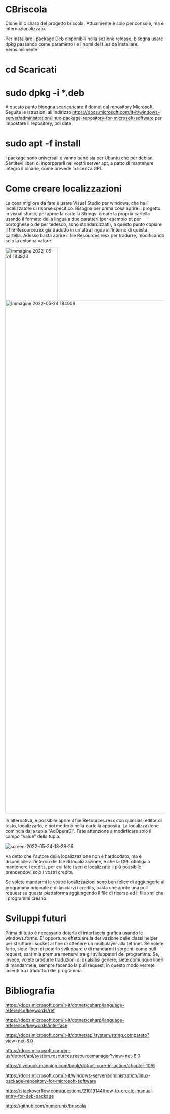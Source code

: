 # CBriscola
Clone in c sharp del progetto briscola.
Attualmente è solo per console, ma è internazionalizzato.


Per installare i package Deb disponibili nella sezione release, bisogna usare dpkg passando come parametro i e i nomi dei files da installare.
Verosimilmente

# cd Scaricati

# sudo dpkg -i *.deb

A questo punto bisogna scaricaricare il dotnet dal repository Microsoft.
Seguite le istruzioni all'indirizzo 
https://docs.microsoft.com/it-it/windows-server/administration/linux-package-repository-for-microsoft-software per impostare il repository, poi date
# sudo apt -f install

I package sono universali e vanno bene sia per Ubuntu che per debian.
Sentitevi liberi di incorporarli nei vostri server apt, a patto di mantenere integro il binario, come prevede la licenza GPL.


# Come creare localizzazioni
La cosa migliore da fare è usare Visual Studio per windows, che ha il localizzatore di risorse specifico.
Bisogna per prima cosa aprire il progetto in visual studio, poi aprire la cartella Strings. creare la propria cartella usando il formato della lingua a due caratteri (per esempio pt per portoghese o de per tedesco, sono standardizzati), a questo punto copiare il file Resource.rex già tradotto in un'altra lingua all'interno di questa cartella. Adesso basta aprire il file Resources.resx per tradurre, modificando solo la colonna valore.

<img width="166" alt="Immagine 2022-05-24 183923" src="https://user-images.githubusercontent.com/49764967/170088182-ae8ebea9-ba57-4df8-a653-1b6fa29434d0.png">
<img width="1620" alt="Immagine 2022-05-24 184008" src="https://user-images.githubusercontent.com/49764967/170088188-248a572f-9de2-4270-9667-30c8eaca1cf2.png">

In alternativa, è possibile aprire il file Resources.resx con qualsiasi editor di testo, localizzarlo, e poi metterlo nella cartella apposita.
La localizzazione comincia dalla tupla "AdOperaDi".
Fate attenzione a modirficare solo il campo "value" della tupla.

![screen-2022-05-24-18-28-26](https://user-images.githubusercontent.com/49764967/170086921-99ddc6ab-753f-475a-a2eb-f913249e95bb.png)

Va detto che l'autore della localizzazione non è hardcodato, ma è disponibile all'interno del file di localizzazione, e che la GPL obbliga a mantenere i credits, per cui fate i seri e localizzate il più possibile prendendovi solo i vostri credits.

Se volete mandarmi le vostre localizzazioni sono ben felice di aggiungerle al programma originale e di lasciarvi i credits, basta che aprite una pull request su questa piattaforma aggiungendo il file di risorse ed il file xml che i programmi creano.


# Sviluppi futuri
Prima di tutto è necessario dotarla di interfaccia grafica usando le windows.forms.
E' opportuno effettuare la derivazione delle classi helper per sfruttare i socket al fine di ottenere un multiplayer alla tetrinet.
Se volete farlo, siete liberi di poterlo sviluppare e di mandarmi i sorgenti come pull request, sarà mia premura mettervi tra gli sviluppatori del programma.
Se, invece, volete produrre traduzioni di qualsiasi genere, siete comunque liberi di mandarmele, sempre facendo la pull request, in questo modo verrete inseriti tra i traduttori del programma

# Bibliografia
https://docs.microsoft.com/it-it/dotnet/csharp/language-reference/keywords/ref

https://docs.microsoft.com/it-it/dotnet/csharp/language-reference/keywords/interface

https://docs.microsoft.com/it-it/dotnet/api/system.string.compareto?view=net-6.0

https://docs.microsoft.com/en-us/dotnet/api/system.resources.resourcemanager?view=net-6.0

https://livebook.manning.com/book/dotnet-core-in-action/chapter-10/6

https://docs.microsoft.com/it-it/windows-server/administration/linux-package-repository-for-microsoft-software

https://stackoverflow.com/questions/21019144/how-to-create-manual-entry-for-deb-package

https://github.com/numerunix/briscola
